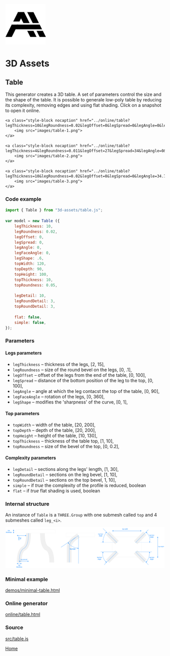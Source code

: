 <img class="logo" src="../assets/logo/logo.png">


# 3D Assets


## Table

This generator creates a 3D table. A set
of parameters control the size and the shape of the table.
It is possible to generale low-poly table by reducing its
complexity, removing edges and using flat shading. Click
on a snapshot to open it online.

<p class="gallery">

	<a class="style-block nocaption" href="../online/table?legThickness=10&legRoundness=0.02&legOffset=0&legSpread=0&legAngle=0&legFaceAngle=0&legShape=0.6&topWidth=120&topDepth=90&topHeight=100&topThickness=10&topRoundness=0.05&legDetail=10&legRoundDetail=3&topRoundDetail=3&flat=false&simple=false">
		<img src="images/table-1.png">
	</a>

	<a class="style-block nocaption" href="../online/table?legThickness=4&legRoundness=0.011&legOffset=27&legSpread=34&legAngle=0&legFaceAngle=45&legShape=0.6&topWidth=110&topDepth=80&topHeight=55&topThickness=1&topRoundness=0.02&legDetail=18&legRoundDetail=2&topRoundDetail=1&flat=false&simple=false">
		<img src="images/table-2.png">
	</a>

	<a class="style-block nocaption" href="../online/table?legThickness=10&legRoundness=0.02&legOffset=0&legSpread=0&legAngle=34.7&legFaceAngle=0&legShape=0.6&topWidth=120&topDepth=60&topHeight=100&topThickness=10&topRoundness=0.02&legDetail=10&legRoundDetail=3&topRoundDetail=1&flat=false&simple=false">
		<img src="images/table-3.png">
	</a>

</p>


### Code example

```js
import { Table } from "3d-assets/table.js";

var model = new Table ({
	legThickness: 10,
	legRoundness: 0.02,
	legOffset: 0,
	legSpread: 0,
	legAngle: 0,
	legFaceAngle: 0,
	legShape: .6,
	topWidth: 120,
	topDepth: 90,
	topHeight: 100,
	topThickness: 10,
	topRoundness: 0.05,

	legDetail: 10,
	legRoundDetail: 3,
	topRoundDetail: 3,

	flat: false,
	simple: false,
});
```

### Parameters

#### Legs parameters

* `legThickness` &ndash; thickness of the legs, [2, 15],
* `legRoundness` &ndash; size of the round bevel on the legs, [0, .1],
* `legOffset` &ndash; offset of the legs from the end of the table, [0, 100],
* `legSpread` &ndash; distance of the bottom position of the leg to the top, [0, 100],
* `legAngle` &ndash; angle at which the leg contacst the top of the table, [0, 90],
* `legFaceAngle` &ndash; rotation of the legs, [0, 360],
* `legShape` &ndash; modifies the 'sharpness' of the curve, [0, 1],

#### Top parameters 
* `topWidth` &ndash; width of the table, [20, 200],
* `topDepth` &ndash; depth of the table, [20, 200],
* `topHeight` &ndash; height of the table, [10, 130],
* `topThickness` &ndash; thickness of the table top, [1, 10],
* `topRoundness` &ndash; size of the bevel of the top, [0, 0.2],

#### Complexity parameters 

* `legDetail` &ndash; sections along the legs' length, [1, 30],
* `legRoundDetail` &ndash; sections on the leg bevel, [1, 10],
* `topRoundDetail` &ndash; sections on the top bevel,  1, 10],
* `simple` &ndash; if *true* the complexity of the profile is reduced, boolean
* `flat` &ndash; if *true* flat shading is used, boolean
	
### Internal structure

An instance of `Table` is a `THREE.Group` with one submesh called `top` and 4 submeshes called `leg_<i>`. 

<img src="images/table-scheme.png">


### Minimal example

[demos/minimal-table.html](../demos/minimal-table.html)


### Online generator

[online/table.html](../online/table.html)


### Source

[src/table.js](https://github.com/boytchev/assets/blob/main/src/table.js)

		
<div class="footnote">
	<a href="../">Home</a>
</div>
